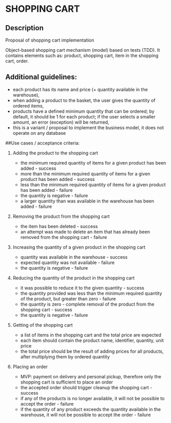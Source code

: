# SHOPPING CART

## Description

Proposal of shopping cart implementation

Object-based shopping cart mechanism (model) based on tests (TDD). It contains elements such as: product, shopping cart, item in the shopping cart, order.

## Additional guidelines:
- each product has its name and price (+ quantity available in the warehouse),
- when adding a product to the basket, the user gives the quantity of ordered items,
- products have a defined minimum quantity that can be ordered; by default, it should be 1 for each product; if the user selects a smaller amount, an error (exception) will be returned,
- this is a variant / proposal to implement the business model, it does not operate on any database

##Use cases / acceptance criteria:

1. Adding the product to the shopping cart
    - the minimum required quantity of items for a given product has been added - success
    - more than the minimum required quantity of items for a given product has been added - success
    - less than the minimum required quantity of items for a given product has been added - failure
    - the quantity is negative - failure
    - a larger quantity than was available in the warehouse has been added - failure

2. Removing the product from the shopping cart
    - the item has been deleted - success
    - an attempt was made to delete an item that has already been removed from the shopping cart - failure

3. Increasing the quantity of a given product in the shopping cart
    - quantity was available in the warehouse - success
    - expected quantity was not available - failure
    - the quantity is negative - failure

4. Reducing the quantity of the product in the shopping cart
    - it was possible to reduce it to the given quantity - success
    - the quantity provided was less than the minimum required quantity of the product, but greater than zero - failure
    - the quantity is zero - complete removal of the product from the shopping cart - success
    - the quantity is negative - failure

5. Getting of the shopping cart
    - a list of items in the shopping cart and the total price are expected
    - each item should contain the product name, identifier, quantity, unit price
    - the total price should be the result of adding prices for all products, after multiplying them by ordered quantity

6. Placing an order
    - MVP: payment on delivery and personal pickup, therefore only the shopping cart is sufficient to place an order
    - the accepted order should trigger cleanup the shopping cart - success
    - if any of the products is no longer available, it will not be possible to accept the order - failure
    - if the quantity of any product exceeds the quantity available in the warehouse, it will not be possible to accept the order - failure